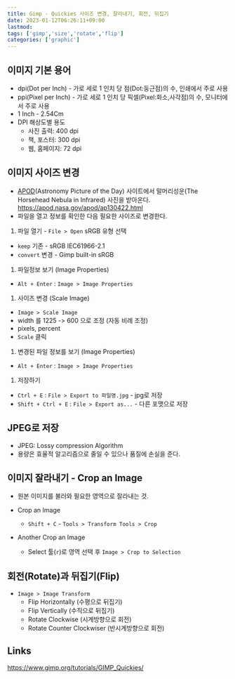 ```yaml
---
title: Gimp - Quickies 사이즈 변경, 잘라내기, 회전, 뒤집기
date: 2023-01-12T06:26:11+09:00
lastmod:
tags: ['gimp','size','rotate','flip']
categories: ['graphic']
---
```


## 이미지 기본 용어
* dpi(Dot per Inch) - 가로 세로 1 인치 당 점(Dot:둥근점)의 수, 인쇄에서 주로 사용
* ppi(Pixel per Inch) - 가로 세로 1 인치 당 픽셀(Pixel:화소,사각점)의 수, 모니터에서 주로 사용
* 1 Inch - 2.54Cm
* DPI 해상도별 용도
  - 사진 출력: 400 dpi
  - 책, 포스터: 300 dpi
  - 웹, 홈페이지: 72 dpi

## 이미지 사이즈 변경
* [APOD](https://apod.nasa.gov/apod/astropix.html)(Astronomy Picture of the Day) 사이트에서 말머리성운(The Horsehead Nebula in Infrared) 사진을 받아온다. <https://apod.nasa.gov/apod/ap130422.html>
* 파일을 열고 정보를 확인한 다음 필요한 사이즈로 변경한다.

1. 파일 열기 - `File > Open` sRGB 유형 선택
  - `keep` 기존 - sRGB IEC61966-2.1 
  - `convert` 변경 - Gimp built-in sRGB
1. 파일정보 보기 (Image Properties)
  - `Alt + Enter` : `Image > Image Properties`
1. 사이즈 변경 (Scale Image)
  - `Image > Scale Image`
  - width 를 1225 -> 600 으로 조정 (자동 비례 조정)
  - pixels, percent
  - `Scale` 클릭
1. 변경된 파일 정보를 보기 (Image Properties)
  - `Alt + Enter` : `Image > Image Properties`
1. 저장하기
  - `Ctrl + E` : `File > Export to 파일명.jpg` - jpg로 저장
  - `Shift + Ctrl + E` : `File > Export as...` - 다른 포맷으로 저장
  
## JPEG로 저장
* JPEG: Lossy compression Algorithm
* 용량은 효율적 알고리즘으로 줄일 수 있으나 품질에 손실을 준다.

## 이미지 잘라내기 - Crop an Image
* 원본 이미지를 불러와 필요한 영역으로 잘라내는 것.

* Crop an Image
  - `Shift + C` - `Tools > Transform Tools > Crop`

* Another Crop an Image
  - Select 툴(`r`)로 영역 선택 후 `Image > Crop to Selection`
  
## 회전(Rotate)과 뒤집기(Flip)
* `Image > Image Transform`
  - Flip Horizontally (수평으로 뒤집기)
  - Flip Vertically (수직으로 뒤집기)
  - Rotate Clockwise (시계방향으로 회전)
  - Rotate Counter Clockwiser (반시계방향으로 회전)

## Links
<https://www.gimp.org/tutorials/GIMP_Quickies/>
